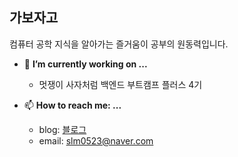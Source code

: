 ## 가보자고

컴퓨터 공학 지식을 알아가는 즐거움이 공부의 원동력입니다.

- 🔭 **I’m currently working on ...**</br>
  - 멋쟁이 사자처럼 백엔드 부트캠프 플러스 4기

- 📫 **How to reach me: ...**
  - blog: [블로그](https://oohs.tistory.com)
  - email: slm0523@naver.com
<!--
**DingWoonee/Dingwoonee** is a ✨ _special_ ✨ repository because its `README.md` (this file) appears on your GitHub profile.

Here are some ideas to get you started:

- 🔭 I’m currently working on ...
- 🌱 I’m currently learning ...
- 👯 I’m looking to collaborate on ...
- 🤔 I’m looking for help with ...
- 💬 Ask me about ...
- 📫 How to reach me: ...
- 😄 Pronouns: ...
- ⚡ Fun fact: ...
- 💻 **I have experience with ...**
-->

